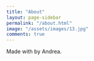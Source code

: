 ```yaml
---
title: "About"
layout: page-sidebar
permalink: "/about.html"
image: "/assets/images/13.jpg"
comments: true
---
```

Made with <i class="fa fa-heart text-danger"></i> by Andrea.
